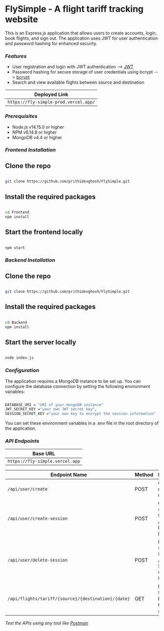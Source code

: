 <h1>FlySimple - A flight tariff tracking website</h1>

<p>This is an Express.js application that allows users to create accounts, login, book flights, and sign out. The application uses JWT for user authentication and password hashing for enhanced security.</p>

<h3><i>Features</i></h3>
<ul>
<li>User registration and login with JWT authentication --> <a href="https://jwt.io/">JWT</a></li>
<li>Password hashing for secure storage of user credentials using bcrypt --> <a href="https://www.npmjs.com/package/bcrypt">bcrypt</a></li>
<li>Search and view available flights between source and destination</li>
</ul>

|Deployed Link|
| --- |
|`https://fly-simple-prod.vercel.app/`|

<h3><i>Prerequisites</i></h3>
<ul>
<li>Node.js v14.15.0 or higher</li>
<li>NPM v6.14.8 or higher</li>
<li>MongoDB v4.4 or higher</li>
</ul>

<h3><i>Frontend Installation</i></h3>

## Clone the repo
```bash

git clone https://github.com/prithidevghosh/FlySimple.git

```
## Install the required packages
```bash

cd Frontend
npm install

```

## Start the frontend locally
```bash

npm start

```

<h3><i>Backend Installation</i></h3>

## Clone the repo
```bash

git clone https://github.com/prithidevghosh/FlySimple.git

```
## Install the required packages
```bash

cd Backend
npm install

```

## Start the server locally
```bash

node index.js

```

<h3><i>Configuration</i></h3>

<p>The application requires a MongoDB instance to be set up. You can configure the database connection by setting the following environment variables:</p>

```bash

DATABASE_URI = "URI of your mongoDB instance"
JWT_SECRET_KEY ="your own JWT secret key",
SESSION_SECRET_KEY ="your own key to encrypt the session information"

```
<p>You can set these environment variables in a .env file in the root directory of the application.</p>

<h3><i>API Endpoints</i></h3>

|Base URL|
| --- |
|`https://fly-simple.vercel.app`|

| Endpoint Name | Method | Purpose |
| --- | --- | --- |
| `/api/user/create` | POST | Create a new user |
| `/api/user/create-session` | POST | Create a session for user / Logging In User |
| `/api/user/delete-session` | POST | Deleting session for user / Signing Out User |
| `/api/flights/tariff/{source}/{destination}/{date}` | GET | Find flights between two airports |

*Test the APIs using any tool like <a href="https://www.postman.com/">Postman</a>*
